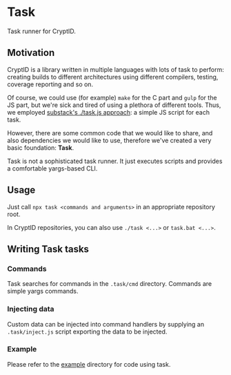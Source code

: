 # Task

Task runner for CryptID.

## Motivation

CryptID is a library written in multiple languages with lots of task to perform: creating builds to different architectures using different compilers, testing, coverage reporting and so on.

Of course, we could use (for example) `make` for the C part and `gulp` for the JS part, but we're sick and tired of using a plethora of different tools. Thus, we employed [substack's ./task.js approach](https://gist.github.com/substack/8313379): a simple JS script for each task.

However, there are some common code that we would like to share, and also dependencies we would like to use, therefore we've created a very basic foundation: **Task**.

Task is not a sophisticated task runner. It just executes scripts and provides a comfortable yargs-based CLI.

## Usage

Just call `npx task <commands and arguments>` in an appropriate repository root.

In CryptID repositories, you can also use `./task <...>` or `task.bat <...>`.

## Writing Task tasks

### Commands

Task searches for commands in the `.task/cmd` directory. Commands are simple yargs commands.

### Injecting data

Custom data can be injected into command handlers by supplying an `.task/inject.js` script exporting the data to be injected.

### Example

Please refer to the [example](example) directory for code using task.
